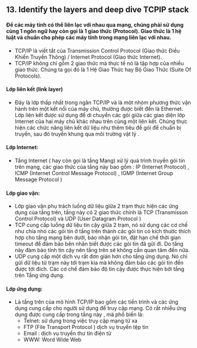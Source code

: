 ## 13. Identify the layers and deep dive TCPIP stack

#### Để các máy tính có thể liên lạc với nhau qua mạng, chúng phải sử dụng cùng 1 ngôn ngữ hay còn gọi là 1 giao thức (Protocol). Giao thức là 1 hệ luật và chuẩn cho phép các máy tính trong mạng liên lạc với nhau.
- TCP/IP là viết tắt của Transmission Control Protocol (Giao thức Điều Khiển Truyền Thông) / Internet Protocol (Giao thức Internet).
- TCP/IP không chỉ gồm 2 giao thức mà thực tế nó là tập hợp của nhiều giao thức. Chúng ta gọi đó là 1 Hệ Giao Thức hay Bộ Giao Thức (Suite Of Protocols).

#### Lớp liên kết (link layer)
- Đây là lớp thấp nhất trong ngăn TCP/IP và là một nhóm phương thức vận hành trên một kết nối của máy chủ, thường được biết đến là Ethernet. Lớp liên kết được sử dụng để di chuyển các gói giữa các giao diện lớp Internet của hai máy chủ khác nhau trên cùng một liên kết. Chúng thực hiện các chức năng liên kết dữ liệu như thêm tiêu đề gói để chuẩn bị truyền, sau đó truyền khung qua môi trường vật lý .


#### Lớp Internet:
- Tầng Internet ( hay còn gọi là tầng Mạng) xử lý quá trình truyền gói tin trên mạng, các giao thức của tầng này bao gồm : IP (Internet Protocol) , ICMP (Internet Control Message Protocol) , IGMP (Internet Group Message Protocol )

#### Lớp giao vận:
- Lớp giao vận phụ trách luồng dữ liệu giữa 2 trạm thực hiện các ứng dụng của tầng trên, tầng này có 2 giao thức chính là TCP (Transmisson Control Protocol) và UDP (User Datagram Protocol )
- TCP cung cấp luồng dữ liệu tin cậy giữa 2 trạm, nó sử dụng các cơ chế như chia nhỏ các gói tin ở tầng trên thành các gói tin có kích thước thích hợp cho tầng mạng bên dưới, báo nhận gói tin, đặt hạn chế thời gian timeout để đảm bảo bên nhân biết được các gói tin đã gửi đi. Do tầng này đảm bảo tính tin cậy nên tầng trên sẽ không cần quan tâm đến nữa.
- UDP cung cấp một dịch vụ rất đơn giản hơn cho tầng ứng dụng. Nó chỉ gửi dữ liệu từ trạm này tới trạm kia mà không đảm bảo các gói tin đến được tới đích. Các cơ chế đảm bảo độ tin cậy được thực hiện bởi tầng trên Tầng ứng dụng.

#### Lớp ứng dụng:
- Là tầng trên của mô hình TCP/IP bao gồm các tiến trình và các ứng dụng cung cấp cho người sử dụng để truy cập mạng. Có rất nhiều ứng dụng được cung cấp trong tầng này , mà phổ biến là:
	- Telnet: sử dụng trong việc truy cập mạng từ xa
	- FTP (File Transport Protocol ) dịch vụ truyền tệp tin
	- Email : dịch vụ truyền thư tín điện tử 
	- WWW: Word Wide Web